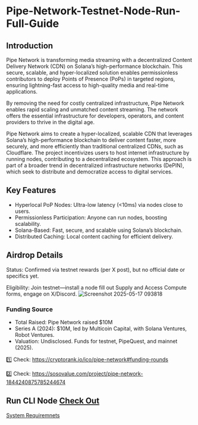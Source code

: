 # Pipe-Network-Testnet-Node-Run-Full-Guide

## Introduction
Pipe Network is transforming media streaming with a decentralized Content Delivery Network (CDN) on Solana’s high-performance blockchain. This secure, scalable, and hyper-localized solution enables permissionless contributors to deploy Points of Presence (PoPs) in targeted regions, ensuring lightning-fast access to high-quality media and real-time applications.

By removing the need for costly centralized infrastructure, Pipe Network enables rapid scaling and unmatched content streaming. The network offers the essential infrastructure for developers, operators, and content providers to thrive in the digital age.

Pipe Network aims to create a hyper-localized, scalable CDN that leverages Solana’s high-performance blockchain to deliver content faster, more securely, and more efficiently than traditional centralized CDNs, such as Cloudflare. The project incentivizes users to host internet infrastructure by running nodes, contributing to a decentralized ecosystem. This approach is part of a broader trend in decentralized infrastructure networks (DePIN), which seek to distribute and democratize access to digital services.

## Key Features
- Hyperlocal PoP Nodes: Ultra-low latency (<10ms) via nodes close to users.
- Permissionless Participation: Anyone can run nodes, boosting scalability.
- Solana-Based: Fast, secure, and scalable using Solana’s blockchain.
- Distributed Caching: Local content caching for efficient delivery.

## Airdrop Details
Status: Confirmed via testnet rewards (per X post), but no official date or specifics yet.

Eligibility: Join testnet—install a node fill out Supply and Access Compute forms, engage on X/Discord.
![Screenshot 2025-05-17 093818](https://github.com/user-attachments/assets/bae6e58e-b213-4344-8116-3e0d58a97537)

### Funding Source
- Total Raised: Pipe Network raised $10M
- Series A (2024): $10M, led by Multicoin Capital, with Solana Ventures, Robot Ventures.
- Valuation: Undisclosed. Funds for testnet, PipeQuest, and mainnet (2025).

1️⃣ Check: https://cryptorank.io/ico/pipe-network#funding-rounds

2️⃣ Check: https://sosovalue.com/project/pipe-network-1844240875785244674

## Run CLI Node [Check Out](CLI-Node.md)   

[System Requiremnets](system-requirements.md)
